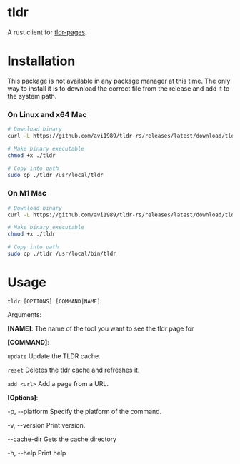 # tldr
A rust client for [tldr-pages](https://github.com/tldr-pages/tldr).

# Installation
This package is not available in any package manager at this time. The only way to install it is to download the correct file from the release and add it to the system path.

### On Linux and x64 Mac
```bash
# Download binary
curl -L https://github.com/avi1989/tldr-rs/releases/latest/download/tldr_amd64 -o ./tldr

# Make binary executable
chmod +x ./tldr

# Copy into path
sudo cp ./tldr /usr/local/tldr
```

### On M1 Mac
```bash
# Download binary
curl -L https://github.com/avi1989/tldr-rs/releases/latest/download/tldr_darwin -o ./tldr

# Make binary executable
chmod +x ./tldr

# Copy into path
sudo cp ./tldr /usr/local/bin/tldr
```

# Usage
`tldr [OPTIONS] [COMMAND|NAME]`

Arguments:

**[NAME]**:  The name of the tool you want to see the tldr page for

**[COMMAND]**:

  `update`                   Update the TLDR cache.

  `reset`                    Deletes the tldr cache and refreshes it.

  `add <url>`                Add a page from a URL.

**[Options]**:

  -p, --platform <platform>  Specify the platform of the command.

  -v, --version              Print version.

  --cache-dir                Gets the cache directory

  -h, --help                 Print help
